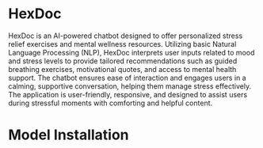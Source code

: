 # HexDoc
HexDoc is an AI-powered chatbot designed to offer personalized stress relief exercises and mental wellness resources. Utilizing basic Natural Language Processing (NLP), HexDoc interprets user inputs related to mood and stress levels to provide tailored recommendations such as guided breathing exercises, motivational quotes, and access to mental health support. The chatbot ensures ease of interaction and engages users in a calming, supportive conversation, helping them manage stress effectively. The application is user-friendly, responsive, and designed to assist users during stressful moments with comforting and helpful content.

# Model Installation


